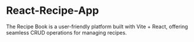 # React-Recipe-App
The Recipe Book is a user-friendly platform built with Vite + React, offering seamless CRUD operations for managing recipes.
